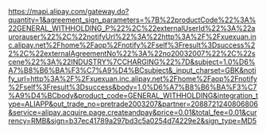 https://mapi.alipay.com/gateway.do?quantity=1&agreement_sign_parameters=%7B%22productCode%22%3A%22GENERAL_WITHHOLDING_P%22%2C%22externalUserId%22%3A%22aurorauser%22%2C%22notifyUrl%22%3A%22http%3A%2F%2Fxuexuan.inc.alipay.net%2Fhome%2Faop%2Fnotify%2Fself%3Fresult%3Dsuccess%22%2C%22externalAgreementNo%22%3A%22no20032007%22%2C%22scene%22%3A%22INDUSTRY%7CCHARGING%22%7D&subject=1.0%D6%A7%B8%B6%BA%F3%C7%A9%D4%BCsubject&_input_charset=GBK&notify_url=http%3A%2F%2Fxuexuan.inc.alipay.net%2Fhome%2Faop%2Fnotify%2Fself%3Fresult%3Dsuccess&body=1.0%D6%A7%B8%B6%BA%F3%C7%A9%D4%BCbody&product_code=GENERAL_WITHHOLDING&integration_type=ALIAPP&out_trade_no=pretrade2003207&partner=2088721240806806&service=alipay.acquire.page.createandpay&price=0.01&total_fee=0.01&currency=RMB&sign=b37ec41789a297bd3c5a0254d74229e2&sign_type=MD5
